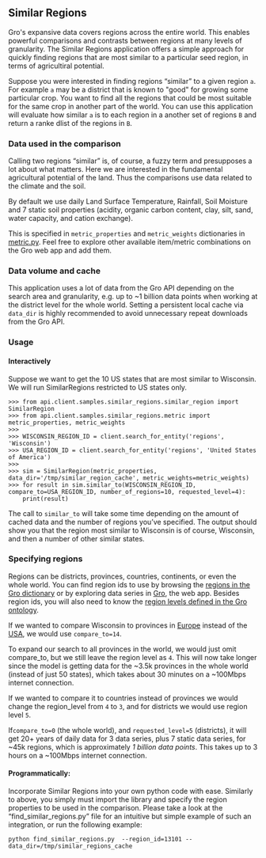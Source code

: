 ## Similar Regions

Gro's expansive data covers regions across the entire world. This enables powerful comparisons and contrasts between regions at many levels of granularity. The Similar Regions application offers a simple approach for quickly finding regions that are most similar to a particular seed region, in terms of agricultiral potential.

Suppose you were interested in finding regions “similar” to a given region `a`. For example `a` may be a district that is known to "good" for growing some particular crop. You want to find all the regions that could be most suitable for the same crop in another part of the world.  You can use this application will evaluate how similar `a` is to each region in a another set of regions `B` and return a ranke dlist of the regions in `B`.

### Data used in the comparison

Calling two regions “similar” is, of course, a fuzzy term and presupposes a lot about what matters. Here we are interested in the fundamental agricultural potential of the land. Thus the comparisons use data related to the climate and the soil.

By default we use daily Land Surface Temperature, Rainfall, Soil Moisture and 7 static soil properties (acidity, organic carbon content, clay, silt, sand, water capacity, and cation exchange).

This is specified in `metric_properties` and `metric_weights` dictionaries in [metric.py](metric.py). Feel free to explore other available item/metric combinations on the Gro web app and add them.

### Data volume and cache

This application uses a lot of data from the Gro API depending on the search area and granularity, e.g. up to ~1 billion data points when working at the district level for the whole world. Setting a persistent local cache via `data_dir` is highly recommended to avoid unnecessary repeat downloads from the Gro API.

### Usage

#### Interactively

Suppose we want to get the 10 US states that are most similar to Wisconsin.  We will run SimilarRegions restricted to US states only.

```
>>> from api.client.samples.similar_regions.similar_region import SimilarRegion
>>> from api.client.samples.similar_regions.metric import metric_properties, metric_weights
>>>
>>> WISCONSIN_REGION_ID = client.search_for_entity('regions', 'Wisconsin')
>>> USA_REGION_ID = client.search_for_entity('regions', 'United States of America')
>>>
>>> sim = SimilarRegion(metric_properties, data_dir='/tmp/similar_region_cache', metric_weights=metric_weights)
>>> for result in sim.similar_to(WISCONSIN_REGION_ID, compare_to=USA_REGION_ID, number_of_regions=10, requested_level=4):
	print(result)
```

The call to `similar_to` will take some time depending on the amount of cached data and the number of regions you’ve specified. The output should show you that the region most similar to Wisconsin is of course, Wisconsin, and then a number of other similar states.

### Specifying regions

Regions can be districts, provinces, countries, continents, or even the whole world. You can find region ids to use by browsing the [regions in the Gro dictionary](https://app.gro-intelligence.com/dictionary/regions/0) or by exploring data series in [Gro](https://app.gro-intelligence.com), the web app.  Besides region ids, you will also need to know the [region levels defined in the Gro ontology](https://developers.gro-intelligence.com/gro-ontology.html#special-properties-for-regions).

If we wanted to compare Wisconsin to provinces in [Europe](https://app.gro-intelligence.com/dictionary/regions/14) instead of the [USA](https://app.gro-intelligence.com/dictionary/regions/1215), we would use `compare_to=14`.

To expand our search to all provinces in the world, we would just omit compare_to, but we still leave the region level as `4`.  This will now take longer since the model is getting data for the ~3.5k provinces in the whole world (instead of just 50 states), which takes about 30 minutes on a ~100Mbps  internet connection.

If we wanted to compare it to countries instead of provinces we would change the region_level from `4` to `3`, and for  districts we would use region level `5`.

If`compare_to=0` (the whole world), and `requested_level=5` (districts), it will get 20+ years of daily data for 3 data series, plus 7 static data series, for ~45k regions, which is approximately *1 billion data points*. This takes up to 3 hours on a ~100Mbps internet connection.


#### Programmatically:

Incorporate Similar Regions into your own python code with ease. Similarly to above, you simply must import the library and specify the region properties to be used in the comparison. Please take a look at the “find_similar_regions.py” file for an intuitive but simple example of such an integration, or run the following example:

`python find_similar_regions.py  --region_id=13101 --data_dir=/tmp/similar_regions_cache`
